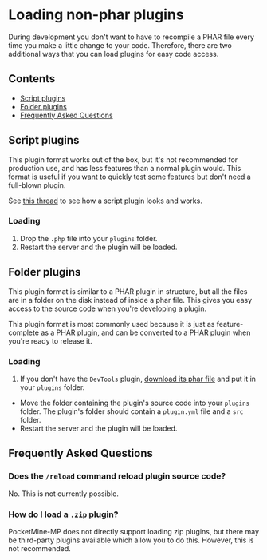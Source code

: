 # Loading non-phar plugins

During development you don't want to have to recompile a PHAR file every time you make a little change to your code. Therefore, there are two additional ways that you can load plugins for easy code access.

## Contents
- [Script plugins](#script-plugins)
- [Folder plugins](#folder-plugins)
- [Frequently Asked Questions](#frequently-asked-questions)

## Script plugins
This plugin format works out of the box, but it's not recommended for production use, and has less features than a normal plugin would.
This format is useful if you want to quickly test some features but don't need a full-blown plugin.

See [this thread](https://forums.pocketmine.net/threads/new-plugin-scripting-format-draft.8335/) to see how a script plugin looks and works.

### Loading
1. Drop the `.php` file into your `plugins` folder.
2. Restart the server and the plugin will be loaded.

## Folder plugins
This plugin format is similar to a PHAR plugin in structure, but all the files are in a folder on the disk instead of inside a phar file.
This gives you easy access to the source code when you're developing a plugin. 

This plugin format is most commonly used because it is just as feature-complete as a PHAR plugin, and can be converted to a PHAR plugin when you're ready to release it.

### Loading
1. If you don't have the `DevTools` plugin, [download its phar file](https://github.com/pmmp/PocketMine-DevTools/releases) and put it in your `plugins` folder.
- Move the folder containing the plugin's source code into your `plugins` folder. The plugin's folder should contain a `plugin.yml` file and a `src` folder.
- Restart the server and the plugin will be loaded.

## Frequently Asked Questions
### Does the `/reload` command reload plugin source code?
No. This is not currently possible.

### How do I load a `.zip` plugin?
PocketMine-MP does not directly support loading zip plugins, but there may be third-party plugins available which allow you to do this. However, this is not recommended.
